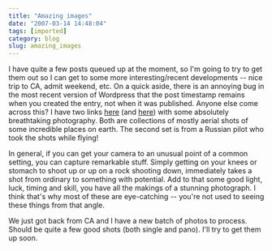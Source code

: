 ```yaml
---
title: "Amazing images"
date: "2007-03-14 14:48:04"
tags: [imported]
category: blog
slug: amazing_images
---
```


I have quite a few posts queued up at the moment, so I'm going to try to get them out so I can get to some more interesting/recent developments -- nice trip to CA, admit weekend, etc. On a quick aside, there is an annoying bug in the most recent version of Wordpress that the post timestamp remains when you created the entry, not when it was published. Anyone else come across this? I have two links <a href="http://files.kavefish.com/pictures/collections/pictures_from_the_sky/_index-list.html">here</a> (and <a href="http://thrillingwonder.blogspot.com/2007/01/in-flight-photography.html">here</a>) with some absolutely breathtaking photography. Both are collections of mostly aerial shots of some incredible places on earth. The second set is from a Russian pilot who took the shots while flying!

In general, if you can get your camera to an unusual point of a common setting, you can capture remarkable stuff. Simply getting on your knees or stomach to shoot up or up on a rock shooting down, immediately takes a shot from ordinary to something with potential. Add to that some good light, luck, timing and skill, you have all the makings of a stunning photograph. I think that's why most of these are eye-catching -- you're not used to seeing these things from that angle.

We just got back from CA and I have a new batch of photos to process. Should be quite a few good shots (both single and pano). I'll try to get them up soon.
